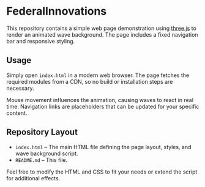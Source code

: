 # FederalInnovations

This repository contains a simple web page demonstration using [three.js](https://threejs.org/) to render an animated wave background. The page includes a fixed navigation bar and responsive styling.

## Usage

Simply open `index.html` in a modern web browser. The page fetches the required modules from a CDN, so no build or installation steps are necessary.

Mouse movement influences the animation, causing waves to react in real time. Navigation links are placeholders that can be updated for your specific content.

## Repository Layout

- `index.html` – The main HTML file defining the page layout, styles, and wave background script.
- `README.md` – This file.

Feel free to modify the HTML and CSS to fit your needs or extend the script for additional effects.
